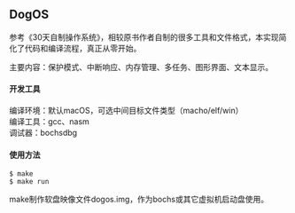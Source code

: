## DogOS
参考《30天自制操作系统》，相较原书作者自制的很多工具和文件格式，本实现简化了代码和编译流程，真正从零开始。    

主要内容：保护模式、中断响应、内存管理、多任务、图形界面、文本显示。    

#### 开发工具
编译环境：默认macOS，可选中间目标文件类型（macho/elf/win）    
编译工具：gcc、nasm    
调试器：bochsdbg    

#### 使用方法
```
$ make
$ make run
```
make制作软盘映像文件dogos.img，作为bochs或其它虚拟机启动盘使用。


